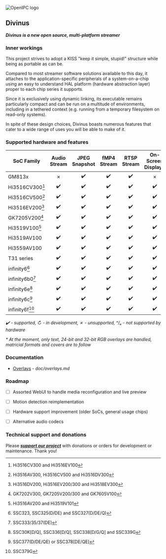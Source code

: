 ![OpenIPC logo][logo]

## Divinus
**_Divinus is a new open source, multi-platform streamer_**

### Inner workings

This project strives to adopt a KISS "keep it simple, stupid!" structure while being as portable as can be.

Compared to most streamer software solutions available to this day, it attaches to the application-specific peripherals of a system-on-a-chip using an easy to understand HAL platform (hardware abstraction layer) proper to each chip series it supports.

Since it is exclusively using dynamic linking, its executable remains particularly compact and can be run on a multitude of environments, including in a tethered context (e.g. running from a temporary filesystem on read-only systems).

In spite of these design choices, Divinus boasts numerous features that cater to a wide range of uses you will be able to make of it.


### Supported hardware and features

| SoC Family              | Audio Stream | JPEG Snapshot | fMP4 Stream | RTSP Stream | On-Screen Display* |
|-------------------------|:------------:|:-------------:|:-----------:|:-----------:|:------------------:|
| GM813x                  | ✗            | ✔️           | ✔️          | ✔️          | ✗                 |
| Hi3516CV300[^1]         | ✔️           | ✔️           | ✔️          | ✔️          | ✔️                |
| Hi3516CV500[^2]         | ✔️           | ✔️           | ✔️          | ✔️          | ✔️                |
| Hi3516EV200[^3]         | ✔️           | ✔️           | ✔️          | ✔️          | ✔️                |
| GK7205V200[^4]          | ✔️           | ✔️           | ✔️          | ✔️          | ✔️                |
| Hi3519V100[^5]          | ✔️           | ✔️           | ✔️          | ✔️          | ✔️                |
| Hi3519AV100             | ✔️           | ✔️           | ✔️          | ✔️          | ✔️                |
| Hi3559AV100             | ✔️           | ✔️           | ✔️          | ✔️          | ✔️                |
| T31 series              | ✔️           | ✔️           | ✔️          | ✔️          | ✔️                |
| infinity6[^6]           | ✔️           | ✔️           | ✔️          | ✔️          | ✔️                |
| infinity6b0[^7]         | ✔️           | ✔️           | ✔️          | ✔️          | ✔️                |
| infinity6e[^8]          | ✔️           | ✔️           | ✔️          | ✔️          | ✔️                |
| infinity6c[^9]          | ✔️           | ✔️           | ✔️          | ✔️          | ✔️                |
| infinity6f[^10]         | ✔️           | ✔️           | ✔️          | ✔️          | ✔️                |

_✔️ - supported, ↻ - in development, ✗ - unsupported, ⁿ/ₐ - not supported by hardware_

_* At the moment, only text, 24-bit and 32-bit RGB overlays are handled, matricial formats and covers are to follow_

[^1]: Hi3516CV300 and Hi3516EV100
[^2]: Hi3516AV300, Hi3516CV500 and Hi3516DV300
[^3]: Hi3516DV200, Hi3516EV200/300 and Hi3518EV300
[^4]: GK7202V300, GK7205V200/300 and GK7605V100
[^5]: Hi3516AV200 and Hi3519V101
[^6]: SSC323, SSC325(D/DE) and SSC327(D/DE/Q)
[^7]: SSC333/35/37(DE)
[^8]: SSC30K\[D/Q\], SSC336\[D/Q\], SSC338\[D/G/Q\] and SSC339G
[^9]: SSC377(D/DE/QE) or SSC378\[DE/QE\]
[^10]: SSC379G


### Documentation

- [Overlays](doc/overlays.md) - _doc/overlays.md_


### Roadmap

- [ ] Assorted WebUI to handle media reconfiguration and live preview
- [ ] Motion detection reimplementation
- [ ] Hardware support improvement (older SoCs, general usage chips)
- [ ] Alternative audio codecs


### Technical support and donations

Please **_[support our project](https://openipc.org/support-open-source)_** with donations or orders for development or maintenance. Thank you!


[logo]: https://openipc.org/assets/openipc-logo-black.svg
